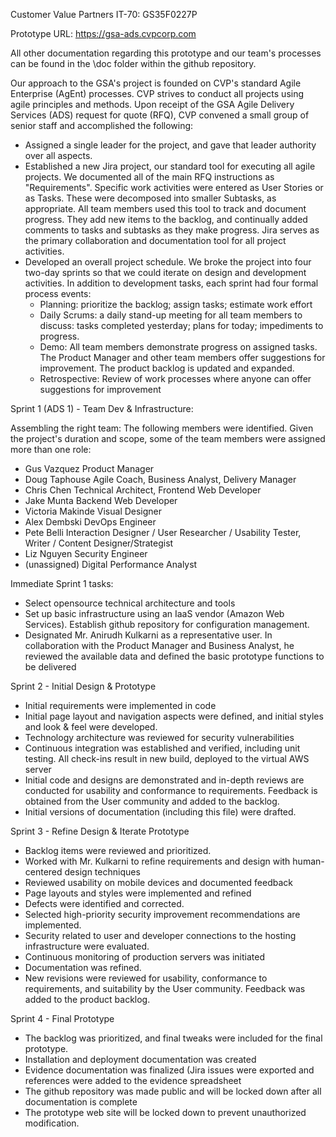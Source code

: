 Customer Value Partners
IT-70: GS35F0227P

Prototype URL: https://gsa-ads.cvpcorp.com

All other documentation regarding this prototype and our team's processes can be found in the \doc folder within the github repository.

Our approach to the GSA's project is founded on CVP's standard Agile Enterprise (AgEnt) processes. CVP strives to conduct all projects using agile principles and methods. Upon receipt of the GSA Agile Delivery Services (ADS) request for quote (RFQ), CVP convened a small group of senior staff and accomplished the following:
- Assigned a single leader for the project, and gave that leader authority over all aspects.
- Established a new Jira project, our standard tool for executing all agile projects. We documented all of the main RFQ instructions as "Requirements". Specific work activities were entered as User Stories or as Tasks. These were decomposed into smaller Subtasks, as appropriate. All team members used this tool to track and document progress. They add new items to the backlog, and continually added comments to tasks and subtasks as they make progress. Jira serves as the primary collaboration and documentation tool for all project activities.
- Developed an overall project schedule. We broke the project into four two-day sprints so that we could iterate on design and development activities. In addition to development tasks, each sprint had four formal process events:
    - Planning: prioritize the backlog; assign tasks; estimate work effort
	- Daily Scrums: a daily stand-up meeting for all team members to discuss: tasks completed yesterday; plans for today; impediments to progress.
	- Demo: All team members demonstrate progress on assigned tasks. The Product Manager and other team members offer suggestions for improvement. The product backlog is updated and expanded.
	- Retrospective: Review of work processes where anyone can offer suggestions for improvement

	
Sprint 1 (ADS 1) - Team Dev & Infrastructure:

Assembling the right team: The following members were identified. Given the project's duration and scope, some of the team members were assigned more than one role:
- Gus Vazquez		Product Manager
- Doug Taphouse		Agile Coach, Business Analyst, Delivery Manager
- Chris Chen		Technical Architect, Frontend Web Developer
- Jake Munta		Backend Web Developer
- Victoria Makinde	Visual Designer
- Alex Dembski		DevOps Engineer
- Pete Belli		Interaction Designer / User Researcher / Usability Tester, Writer / Content Designer/Strategist
- Liz Nguyen		Security Engineer
- (unassigned)		Digital Performance Analyst

Immediate Sprint 1 tasks:
- Select opensource technical architecture and tools
- Set up basic infrastructure using an IaaS vendor (Amazon Web Services). Establish github repository for configuration management.
- Designated Mr. Anirudh Kulkarni as a representative user. In collaboration with the Product Manager and Business Analyst, he reviewed the available data and defined the basic prototype functions to be delivered


Sprint 2 - Initial Design & Prototype

- Initial requirements were implemented in code
- Initial page layout and navigation aspects were defined, and initial styles and look & feel were developed.
- Technology architecture was reviewed for security vulnerabilities
- Continuous integration was established and verified, including unit testing. All check-ins result in new build, deployed to the virtual AWS server
- Initial code and designs are demonstrated and in-depth reviews are conducted for usability and conformance to requirements. Feedback is obtained from the User community and added to the backlog.
- Initial versions of documentation (including this file) were drafted.


Sprint 3 - Refine Design & Iterate Prototype

- Backlog items were reviewed and prioritized. 
- Worked with Mr. Kulkarni to refine requirements and design with human-centered design techniques
- Reviewed usability on mobile devices and documented feedback
- Page layouts and styles were implemented and refined
- Defects were identified and corrected.
- Selected high-priority security improvement recommendations are implemented.
- Security related to user and developer connections to the hosting infrastructure were evaluated.
- Continuous monitoring of production servers was initiated 
- Documentation was refined.
- New revisions were reviewed for usability, conformance to requirements, and suitability by the User community. Feedback was added to the product backlog.


Sprint 4 - Final Prototype

- The backlog was prioritized, and final tweaks were included for the final prototype.
- Installation and deployment documentation was created
- Evidence documentation was finalized (Jira issues were exported and references were added to the evidence spreadsheet
- The github repository was made public and will be locked down after all documentation is complete
- The prototype web site will be locked down to prevent unauthorized modification.


